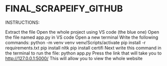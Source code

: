 # FINAL_SCRAPEIFY_GITHUB
 INSTRUCTIONS:

Extract the file
Open the whole project using VS code (the blue one)
Open the file named app.py in VS code
Open a new terminal 
Write the following commands:
 python -m venv venv
venv/Scripts/activate 
pip install -r requirements.txt
pip install nltk
pip install certifi
Next write this command in the terminal to run the file:
python app.py
Press the link that will take you to http://127.0.0.1:5000/
This will allow you to view the whole website


